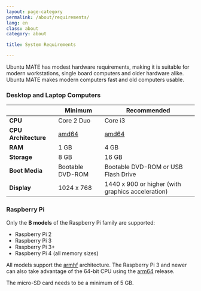 ```yaml
---
layout: page-category
permalink: /about/requirements/
lang: en
class: about
category: about

title: System Requirements

---
```


Ubuntu MATE has modest hardware requirements, making it is suitable for modern
workstations, single board computers and older hardware alike. Ubuntu MATE
makes modern computers fast and old computers usable.

### Desktop and Laptop Computers

|                   | Minimum           | Recommended               |
| ----------------- | ----------------- | ------------------------- |
| **CPU**           | Core 2 Duo        | Core i3
| **CPU Architecture** | [amd64]         | [amd64]
| **RAM**           | 1 GB              | 4 GB
| **Storage**       | 8 GB              | 16 GB
| **Boot Media**    | Bootable DVD-ROM  | Bootable DVD-ROM or USB Flash Drive
| **Display**       | 1024 x 768        | 1440 x 900 or higher (with graphics acceleration)


### Raspberry Pi

Only the **B models** of the Raspberry Pi family are supported:

* Raspberry Pi 2
* Raspberry Pi 3
* Raspberry Pi 3+
* Raspberry Pi 4 (all memory sizes)

All models support the [armhf] architecture. The Raspberry Pi 3 and newer
can also take advantage of the 64-bit CPU using the [arm64] release.

[i386]: /download/i386/
[amd64]: /download/amd64/
[armhf]: /download/armhf/
[arm64]: /download/arm64/

The micro-SD card needs to be a minimum of 5 GB.
